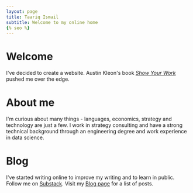 ```yaml
---
layout: page
title: Taariq Ismail
subtitle: Welcome to my online home
{% seo %}
---
```


# Welcome
I've decided to create a website. Austin Kleon's book [*Show Your Work*](https://austinkleon.com/show-your-work) pushed me over the edge.

# About me
I'm curious about many things - languages, economics, strategy and technology are just a few. I work in strategy consulting and have a strong technical background through an engineering degree and work experience in data science.  

# Blog
I've started writing online to improve my writing and to learn in public. Follow me on <a href="https://taariq.substack.com" target="_blank">Substack</a>. Visit my [Blog page](https://www.taariqismail.com/blog) for a list of posts.
